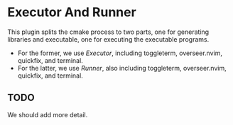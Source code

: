 # Executor And Runner

This plugin splits the cmake process to two parts, one for generating libraries and executable, one for executing the executable programs.

- For the former, we use *Executor*, including toggleterm, overseer.nvim, quickfix, and terminal.
- For the latter, we use *Runner*, also including toggleterm, overseer.nvim, quickfix, and terminal.

## TODO

We should add more detail.


